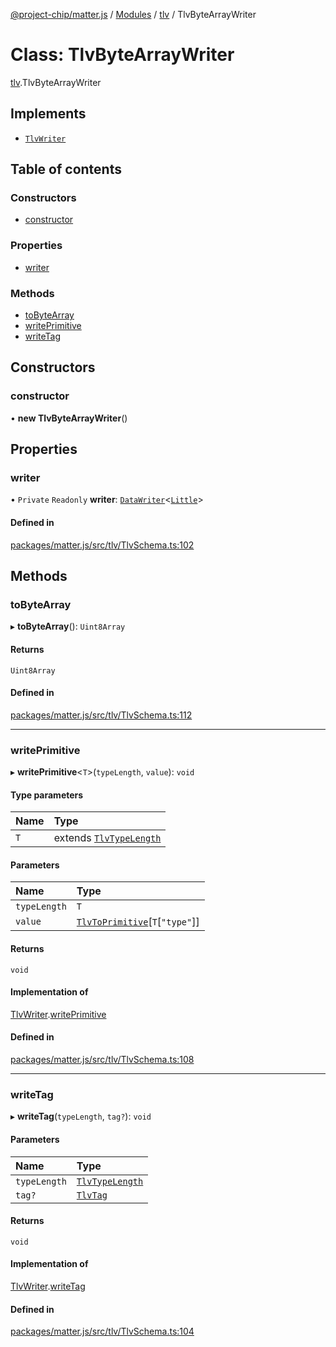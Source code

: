 [@project-chip/matter.js](../README.md) / [Modules](../modules.md) / [tlv](../modules/tlv.md) / TlvByteArrayWriter

# Class: TlvByteArrayWriter

[tlv](../modules/tlv.md).TlvByteArrayWriter

## Implements

- [`TlvWriter`](../interfaces/tlv.TlvWriter.md)

## Table of contents

### Constructors

- [constructor](tlv.TlvByteArrayWriter.md#constructor)

### Properties

- [writer](tlv.TlvByteArrayWriter.md#writer)

### Methods

- [toByteArray](tlv.TlvByteArrayWriter.md#tobytearray)
- [writePrimitive](tlv.TlvByteArrayWriter.md#writeprimitive)
- [writeTag](tlv.TlvByteArrayWriter.md#writetag)

## Constructors

### constructor

• **new TlvByteArrayWriter**()

## Properties

### writer

• `Private` `Readonly` **writer**: [`DataWriter`](util.DataWriter.md)<[`Little`](../enums/util.Endian.md#little)\>

#### Defined in

[packages/matter.js/src/tlv/TlvSchema.ts:102](https://github.com/project-chip/matter.js/blob/5bdbf8d/packages/matter.js/src/tlv/TlvSchema.ts#L102)

## Methods

### toByteArray

▸ **toByteArray**(): `Uint8Array`

#### Returns

`Uint8Array`

#### Defined in

[packages/matter.js/src/tlv/TlvSchema.ts:112](https://github.com/project-chip/matter.js/blob/5bdbf8d/packages/matter.js/src/tlv/TlvSchema.ts#L112)

___

### writePrimitive

▸ **writePrimitive**<`T`\>(`typeLength`, `value`): `void`

#### Type parameters

| Name | Type |
| :------ | :------ |
| `T` | extends [`TlvTypeLength`](../modules/tlv.md#tlvtypelength) |

#### Parameters

| Name | Type |
| :------ | :------ |
| `typeLength` | `T` |
| `value` | [`TlvToPrimitive`](../modules/tlv.md#tlvtoprimitive)[`T`[``"type"``]] |

#### Returns

`void`

#### Implementation of

[TlvWriter](../interfaces/tlv.TlvWriter.md).[writePrimitive](../interfaces/tlv.TlvWriter.md#writeprimitive)

#### Defined in

[packages/matter.js/src/tlv/TlvSchema.ts:108](https://github.com/project-chip/matter.js/blob/5bdbf8d/packages/matter.js/src/tlv/TlvSchema.ts#L108)

___

### writeTag

▸ **writeTag**(`typeLength`, `tag?`): `void`

#### Parameters

| Name | Type |
| :------ | :------ |
| `typeLength` | [`TlvTypeLength`](../modules/tlv.md#tlvtypelength) |
| `tag?` | [`TlvTag`](../modules/tlv.md#tlvtag) |

#### Returns

`void`

#### Implementation of

[TlvWriter](../interfaces/tlv.TlvWriter.md).[writeTag](../interfaces/tlv.TlvWriter.md#writetag)

#### Defined in

[packages/matter.js/src/tlv/TlvSchema.ts:104](https://github.com/project-chip/matter.js/blob/5bdbf8d/packages/matter.js/src/tlv/TlvSchema.ts#L104)
